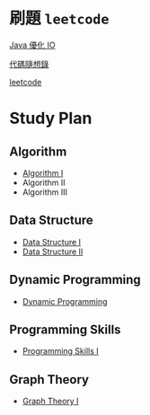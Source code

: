 # 刷題 `leetcode`

[Java 優化 IO](https://blog.csdn.net/weixin_43732798/article/details/109804454)

[代碼隨想錄](https://github.com/youngyangyang04/leetcode-master)

[leetcode](https://leetcode.com)



# Study Plan

## Algorithm
- [Algorithm I](https://github.com/kurase023/cyim_coding/tree/main/contents/algorithm_i.md)
- Algorithm II
- Algorithm III


## Data Structure
- [Data Structure I](https://github.com/kurase023/cyim_coding/blob/main/contents/data_structure_i.md)
- [Data Structure II](https://github.com/kurase023/cyim_coding/blob/main/contents/data_structure_ii.md)

## Dynamic Programming
- [Dynamic Programming](https://github.com/kurase023/cyim_coding/blob/main/contents/dynamic_programming.md)


## Programming Skills

- [Programming Skills I](https://github.com/kurase023/cyim_coding/tree/main/contents/programming_skills_i.md)

## Graph Theory
- [Graph Theory I](https://github.com/kurase023/cyim_coding/tree/main/contents/graph_theory_i.md)
